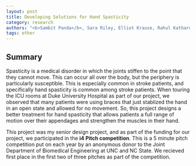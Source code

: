```yaml
---
layout: post
title: Developing Solutions for Hand Spasticity 
category: research
authors: "<b>Sambit Panda</b>, Sara Riley, Elliot Krause, Rahul Kathard, Kendall Wiggins, and Trey Alredge"
tags: other
---
```


## Summary

Spasticity is a medical disorder in which the joints stiffen to the point that they cannot move. This can occur all over the body, but the periphery is particularly susceptible. This is especially common in stroke patients, and specifically hand spasticity is common among stroke patients. When touring the ICU rooms at Duke University Hospital as part of our project, we observed that many patients were using braces that just stablized the hand in an open state and allowed for no movement. So, this project designs a better treatment for hand spasticity that allows patients a full range of motion over their appendages and strengthen the muscles in their hand.

This project was my senior design project, and as part of the funding for our project, we participated in the <b>i4 Pitch competition</b>. This is a 5 minute pitch competition put on each year by an anonymous donor to the Joint Department of Biomedical Engineering at UNC and NC State. We recieved first place in the first two of three pitches as part of the competition.
